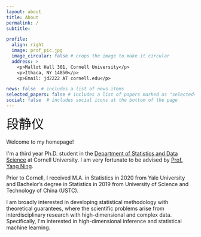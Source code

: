 ```yaml
---
layout: about
title: About
permalink: /
subtitle:

profile:
  align: right
  image: prof_pic.jpg
  image_circular: false # crops the image to make it circular
  address: >
    <p>Mallot Hall 301, Cornell University</p>
    <p>Ithaca, NY 14850</p>
    <p>Email: jd2222 AT cornell.edu</p>

news: false  # includes a list of news items
selected_papers: false # includes a list of papers marked as "selected={true}"
social: false  # includes social icons at the bottom of the page
---
```

<span style="font-size:2.4em;">段静仪</span>
<br/>
<br/>
Welcome to my homepage!

I'm a third year Ph.D. student in the [Department of Statistics and Data Science](https://stat.cornell.edu) 
at Cornell University. I am very fortunate to be advised 
by [Prof. Yang Ning](https://yangning.stat.cornell.edu).  

Prior to Cornell, I received M.A. in Statistics in 2020 from Yale 
University and 
 Bachelor’s degree in Statistics in 2019 from University of Science and Technology 
 of China (USTC).

I am broadly interested in developing statistical methodology with theoretical 
guarantees, where the scientific problems arise from interdisciplinary research
 with high-dimensional and complex data. Specifically, I'm interested in 
 high-dimensional inference and statistical machine learning.
 

